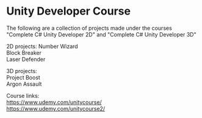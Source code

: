 # Unity Developer Course
  
The following are a collection of projects made under the courses "Complete C# Unity Developer 2D" and "Complete C# Unity Developer 3D"
  
2D projects:
Number Wizard  
Block Breaker  
Laser Defender  
  
3D projects:  
Project Boost  
Argon Assault  
  
Course links:  
https://www.udemy.com/unitycourse/  
https://www.udemy.com/unitycourse2/  

